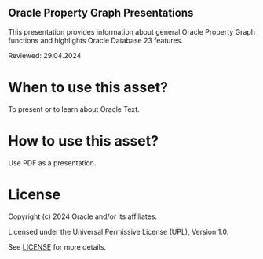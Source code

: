 ## Oracle Property Graph Presentations
This presentation provides information about general Oracle Property Graph functions and highlights Oracle Database 23 features. 

Reviewed: 29.04.2024

# When to use this asset?

To present or to learn about Oracle Text.

# How to use this asset?

Use PDF as a presentation.

# License

Copyright (c) 2024 Oracle and/or its affiliates.

Licensed under the Universal Permissive License (UPL), Version 1.0.

See [LICENSE](https://github.com/oracle-devrel/technology-engineering/blob/main/LICENSE) for more details.
